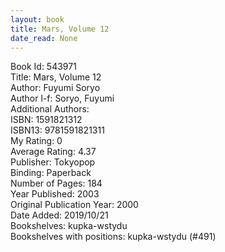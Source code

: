 ```yaml
---
layout: book
title: Mars, Volume 12
date_read: None
---
```


Book Id: 543971<br />
Title: Mars, Volume 12<br />
Author: Fuyumi Soryo<br />
Author l-f: Soryo, Fuyumi<br />
Additional Authors: <br />
ISBN: 1591821312<br />
ISBN13: 9781591821311<br />
My Rating: 0<br />
Average Rating: 4.37<br />
Publisher: Tokyopop<br />
Binding: Paperback<br />
Number of Pages: 184<br />
Year Published: 2003<br />
Original Publication Year: 2000<br />
Date Added: 2019/10/21<br />
Bookshelves: kupka-wstydu<br />
Bookshelves with positions: kupka-wstydu (#491)<br />


